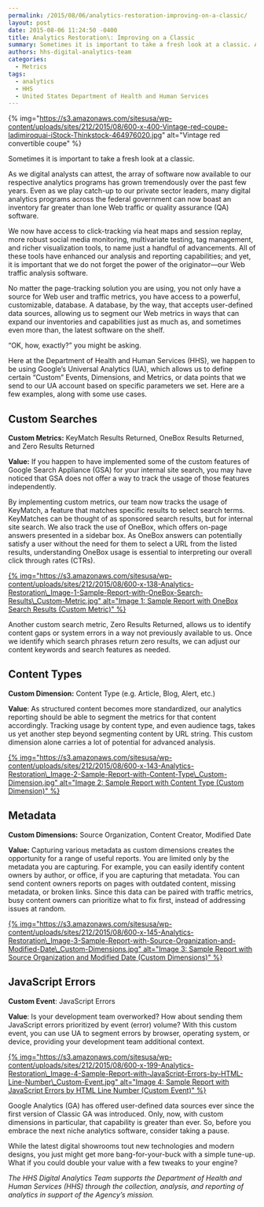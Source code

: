 ```yaml
---
permalink: /2015/08/06/analytics-restoration-improving-on-a-classic/
layout: post
date: 2015-08-06 11:24:50 -0400
title: Analytics Restoration\: Improving on a Classic
summary: Sometimes it is important to take a fresh look at a classic. As we digital analysts can attest, the array of software now available to our respective analytics programs has grown tremendously over the past few years. Even as we play catch-up to our private sector leaders, many digital analytics programs across the federal government
authors: hhs-digital-analytics-team
categories:
  - Metrics
tags:
  - analytics
  - HHS
  - United States Department of Health and Human Services
---
```


{% img="https://s3.amazonaws.com/sitesusa/wp-content/uploads/sites/212/2015/08/600-x-400-Vintage-red-coupe-ladimiroquai-iStock-Thinkstock-464976020.jpg" alt="Vintage red convertible coupe" %} 

Sometimes it is important to take a fresh look at a classic.

As we digital analysts can attest, the array of software now available to our respective analytics programs has grown tremendously over the past few years. Even as we play catch-up to our private sector leaders, many digital analytics programs across the federal government can now boast an inventory far greater than lone Web traffic or quality assurance (QA) software.

We now have access to click-tracking via heat maps and session replay, more robust social media monitoring, multivariate testing, tag management, and richer visualization tools, to name just a handful of advancements. All of these tools have enhanced our analysis and reporting capabilities; and yet, it is important that we do not forget the power of the originator—our Web traffic analysis software.

No matter the page-tracking solution you are using, you not only have a source for Web user and traffic metrics, you have access to a powerful, customizable, database. A database, by the way, that accepts user-defined data sources, allowing us to segment our Web metrics in ways that can expand our inventories and capabilities just as much as, and sometimes even more than, the latest software on the shelf.

“OK, how, exactly?” you might be asking.

Here at the Department of Health and Human Services (HHS), we happen to be using Google’s Universal Analytics (UA), which allows us to define certain “Custom” Events, Dimensions, and Metrics, or data points that we send to our UA account based on specific parameters we set. Here are a few examples, along with some use cases.

## Custom Searches

**Custom Metrics:** KeyMatch Results Returned, OneBox Results Returned, and Zero Results Returned

**Value:** If you happen to have implemented some of the custom features of Google Search Appliance (GSA) for your internal site search, you may have noticed that GSA does not offer a way to track the usage of those features independently.

By implementing custom metrics, our team now tracks the usage of KeyMatch, a feature that matches specific results to select search terms. KeyMatches can be thought of as sponsored search results, but for internal site search. We also track the use of OneBox, which offers on-page answers presented in a sidebar box. As OneBox answers can potentially satisfy a user without the need for them to select a URL from the listed results, understanding OneBox usage is essential to interpreting our overall click through rates (CTRs).

[{% img="https://s3.amazonaws.com/sitesusa/wp-content/uploads/sites/212/2015/08/600-x-138-Analytics-Restoration\_Image-1-Sample-Report-with-OneBox-Search-Results\_Custom-Metric.jpg" alt="Image 1: Sample Report with OneBox Search Results (Custom Metric)" %}](https://s3.amazonaws.com/sitesusa/wp-content/uploads/sites/212/2015/08/Analytics-Restoration_Image-1-Sample-Report-with-OneBox-Search-Results_Custom-Metric.jpg)

Another custom search metric, Zero Results Returned, allows us to identify content gaps or system errors in a way not previously available to us. Once we identify which search phrases return zero results, we can adjust our content keywords and search features as needed.

## Content Types

**Custom Dimension:** Content Type (e.g. Article, Blog, Alert, etc.)

**Value**: As structured content becomes more standardized, our analytics reporting should be able to segment the metrics for that content accordingly. Tracking usage by content type, and even audience tags, takes us yet another step beyond segmenting content by URL string. This custom dimension alone carries a lot of potential for advanced analysis.

[{% img="https://s3.amazonaws.com/sitesusa/wp-content/uploads/sites/212/2015/08/600-x-143-Analytics-Restoration\_Image-2-Sample-Report-with-Content-Type\_Custom-Dimension.jpg" alt="Image 2: Sample Report with Content Type (Custom Dimension)" %}](https://s3.amazonaws.com/sitesusa/wp-content/uploads/sites/212/2015/08/Analytics-Restoration_Image-2-Sample-Report-with-Content-Type_Custom-Dimension.jpg)

## Metadata

**Custom Dimensions:** Source Organization, Content Creator, Modified Date

**Value:** Capturing various metadata as custom dimensions creates the opportunity for a range of useful reports. You are limited only by the metadata you are capturing. For example, you can easily identify content owners by author, or office, if you are capturing that metadata. You can send content owners reports on pages with outdated content, missing metadata, or broken links. Since this data can be paired with traffic metrics, busy content owners can prioritize what to fix first, instead of addressing issues at random.

[{% img="https://s3.amazonaws.com/sitesusa/wp-content/uploads/sites/212/2015/08/600-x-145-Analytics-Restoration\_Image-3-Sample-Report-with-Source-Organization-and-Modified-Date\_Custom-Dimensions.jpg" alt="Image 3: Sample Report with Source Organization and Modified Date (Custom Dimensions)" %}](https://s3.amazonaws.com/sitesusa/wp-content/uploads/sites/212/2015/08/Analytics-Restoration_Image-3-Sample-Report-with-Source-Organization-and-Modified-Date_Custom-Dimensions.jpg)

## JavaScript Errors

**Custom Event**: JavaScript Errors

**Value**: Is your development team overworked? How about sending them JavaScript errors prioritized by event (error) volume? With this custom event, you can use UA to segment errors by browser, operating system, or device, providing your development team additional context.

[{% img="https://s3.amazonaws.com/sitesusa/wp-content/uploads/sites/212/2015/08/600-x-199-Analytics-Restoration\_Image-4-Sample-Report-with-JavaScript-Errors-by-HTML-Line-Number\_Custom-Event.jpg" alt="Image 4: Sample Report with JavaScript Errors by HTML Line Number (Custom Event)" %}](https://s3.amazonaws.com/sitesusa/wp-content/uploads/sites/212/2015/08/Analytics-Restoration_Image-4-Sample-Report-with-JavaScript-Errors-by-HTML-Line-Number_Custom-Event.jpg)

Google Analytics (GA) has offered user-defined data sources ever since the first version of Classic GA was introduced. Only, now, with custom dimensions in particular, that capability is greater than ever. So, before you embrace the next niche analytics software, consider taking a pause.

While the latest digital showrooms tout new technologies and modern designs, you just might get more bang-for-your-buck with a simple tune-up. What if you could double your value with a few tweaks to your engine?

_The HHS Digital Analytics Team supports the Department of Health and Human Services (HHS) through the collection, analysis, and reporting of analytics in support of the Agency’s mission._